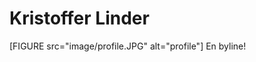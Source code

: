 <!-- [FIGURE src="image/profile.JPG?width=100&crop-to-fit" class="left" alt="profile"] -->
Kristoffer Linder
=================
<!-- [FIGURE src="image/profile.JPG?width=127" alt="profile"] -->
[FIGURE src="image/profile.JPG" alt="profile"]
En byline!